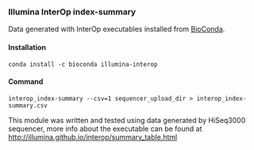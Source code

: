 ### Illumina InterOp index-summary
Data generated with InterOp executables installed from [BioConda](https://bioconda.github.io).
#### Installation
```
conda install -c bioconda illumina-interop
```

#### Command
```
interop_index-summary --csv=1 sequencer_upload_dir > interop_index-summary.csv
```

This module was written and tested using data generated by HiSeq3000 sequencer, more info about the executable can be found at http://illumina.github.io/interop/summary_table.html